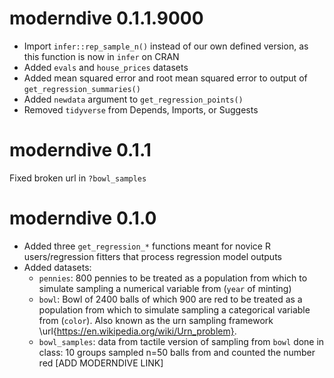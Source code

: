 # moderndive 0.1.1.9000

* Import `infer::rep_sample_n()` instead of our own defined version, as this function is now in `infer` on CRAN
* Added `evals` and `house_prices` datasets
* Added mean squared error and root mean squared error to output of `get_regression_summaries()`
* Added `newdata` argument to `get_regression_points()`
* Removed `tidyverse` from Depends, Imports, or Suggests

# moderndive 0.1.1

Fixed broken url in `?bowl_samples`

# moderndive 0.1.0

* Added three `get_regression_*` functions meant for novice R users/regression fitters that process regression model outputs
* Added datasets:
    + `pennies`: 800 pennies to be treated as a population from which to simulate sampling a numerical variable from (`year` of minting)
    + `bowl`: Bowl of 2400 balls of which 900 are red to be treated as a population from which to simulate sampling a categorical variable from (`color`). Also known as the urn sampling framework \url{https://en.wikipedia.org/wiki/Urn_problem}. 
    + `bowl_samples`: data from tactile version of sampling from `bowl` done in class: 10 groups sampled n=50 balls from  and counted the number red [ADD MODERNDIVE LINK]

